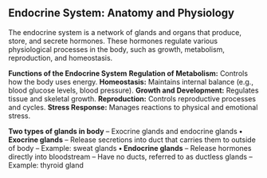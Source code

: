 ## Endocrine System: Anatomy and Physiology
  The endocrine system is a network of glands and organs that produce, store, and secrete hormones. These hormones regulate various physiological processes in the body, such as growth, metabolism, reproduction, and homeostasis.
  
**Functions of the Endocrine System**
    **Regulation of Metabolism:** Controls how the body uses energy.
    **Homeostasis:** Maintains internal balance (e.g., blood glucose levels, blood pressure).
    **Growth and Development:** Regulates tissue and skeletal growth.
    **Reproduction:** Controls reproductive processes and cycles.
    **Stress Response:** Manages reactions to physical and emotional stress.
    
**Two types of glands in body**
    – Exocrine glands and endocrine glands
**• Exocrine glands**
– Release secretions into duct that carries them to
outside of body
– Example: sweat glands
**• Endocrine glands**
– Release hormones directly into bloodstream
– Have no ducts, referred to as ductless glands
– Example: thyroid gland
